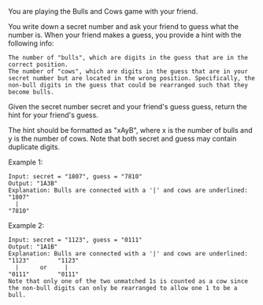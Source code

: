 You are playing the Bulls and Cows game with your friend.

You write down a secret number and ask your friend to guess what the number is. When your friend makes a guess, you provide a hint with the following info:

    The number of "bulls", which are digits in the guess that are in the correct position.
    The number of "cows", which are digits in the guess that are in your secret number but are located in the wrong position. Specifically, the non-bull digits in the guess that could be rearranged such that they become bulls.

Given the secret number secret and your friend's guess guess, return the hint for your friend's guess.

The hint should be formatted as "xAyB", where x is the number of bulls and y is the number of cows. Note that both secret and guess may contain duplicate digits.

 

Example 1:

    Input: secret = "1807", guess = "7810"
    Output: "1A3B"
    Explanation: Bulls are connected with a '|' and cows are underlined:
    "1807"
      |
    "7810"

Example 2:

    Input: secret = "1123", guess = "0111"
    Output: "1A1B"
    Explanation: Bulls are connected with a '|' and cows are underlined:
    "1123"        "1123"
      |      or     |
    "0111"        "0111"
    Note that only one of the two unmatched 1s is counted as a cow since the non-bull digits can only be rearranged to allow one 1 to be a bull.
